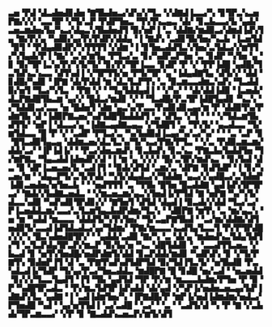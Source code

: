 ▃▅▝▛▟▝▟▃▟▅▟▊▟▅▝▇▜▙▟▅▃▞▟▚▞▞▜▃▝▞▟▇▟▐▃▃▞▚▝▊▜▛▃▚▃▅▛▇▞▞▞▝▃▃▜▛▝▞▜▞▃▛▝▛▟▛▜▅▃▝▜▚▜▚▃▄▃▝▟▞▝▊▃▙▃▃▞▙▝▄▟▞▃▅▃▆▟▅▞▙▞▚▃▞▟▄▃▚▜▙▟▅▟▜▝▉▞▅▛▐▝▃▝▟▟▇▞▆▟▉▃▞▟▆▟▐▟▚▜▄▝▇▞▛▞▄▝▚▟▉▞▄▞▛▞▛▟▛▞▟▟▄▝▐▝▇▟▚▝▃▟▊▜▙▜▅▞▚▃▙▝▐▃▅▜▟▝▉▜▝▝▛▟▄▟▉▟▛▞▚▜▜▜▜▝▞▟▆▝▐▝▊▜▅▃▟▟▜▃▚▜▅▞▃▜▟▃▞▞▆▜▜▞▚▜▄▟▞▛▐▝▇▞▝▃▚▞▆▜▄▝▛▜▃▞▃▝▊▞▚▟▛▃▛▜▅▝▃▝▊▟▛▝▚▜▅▝▄▝▊▝▉▞▜▛▐▃▚▞▛▞▚▜▞▜▞▝▊▞▛▞▜▛▐▃▃▝▊▟▛▝▛▝▞▝▛▛▐▟█▝▄▟█▞▜▃▜▟▚▃▚▃▃▝▟▜▚▟▐▝▞▜▛▜▜▞▅▝▛▜▞▜▛▝▄▝▐▟▄▟▇▜▄▝▟▜▞▞▝▟▟▝▊▟█▞▚▟▊▝▐▛▇▝▟▞▛▟▟▝▆▝▟▃▜▃▛▜▚▝▃▝▉▃▆▃▃▟▆▃▚▟▚▝▜▃▟▟▉▞▅▜▝▜▃▞▚▜▃▝▝▛▇▝▞▝▝▜▄▜▟▟▄▟▐▝▝▞▚▞▝▝▟▞▟▟▐▟▉▝▐▃▅▟▞▟▃▛▇▟█▜▙▃▆▝▄▞▞▝█▟▃▞▆▟▊▝▞▝▝▜▃▟█▞▛▃▜▛▐▟█▜▄▟▊▝▚▃▚▝▞▜▟▟▊▃▞▃▃▝▅▝█▟▅▜▝▟▆▝▄▃▚▞▛▃▃▜▚▟▊▟▊▃▄▞▆▝▛▝▟▟▉▜▚▞▛▟▆▜▙▝▟▝▐▟▉▛▇▃▅▞▚▟▜▟█▜▙▟▟▟▜▝▃▝▟▜▃▝▞▜▝▝▝▝▞▜▟▃▆▜▙▟▜▜▞▝▅▛▐▝▟▃▃▞▄▝▐▟▇▃▄▟▇▃▄▃▝▞▜▟█▜▝▃▝▜▚▜▞▝▄▃▟▃▃▝▜▞▆▜▟▃▃▝█▝▛▝▞▝▃▟▛▝▛▜▃▞▃▝▚▞▙▟▉▟▐▃▄▞▚▞▃▞▚▞▝▝▝▃▝▃▛▝▊▝█▜▃▟▉▜▄▃▄▝▟▟▆▃▅▞▟▃▜▃▚▞▜▞▚▃▞▛▇▞▛▜▃▝▝▞▃▝▛▟▉▃▆▃▆▞▟▟▞▃▞▝▐▛▐▟▐▞▝▝▛▃▞▟▅▃▆▟▚▝▊▃▙▟▚▝▊▃▚▃▝▛▇▃▙▞▙▟▟▜▅▝▜▞▆▛▇▃▝▜▄▃▟▟▐▟▅▟▛▞▟▝▐▝▆▝▄▝▞▞▞▝█▞▃▜▛▞▆▟▚▃▝▝▊▞▙▟▝▟▃▝▉▝▟▛▐▃▅▃▅▞▙▝▃▟▐▜▝▝▉▟▞▟▜▟▝▃▆▞▃▝▟▛▇▝▊▟▜▟▛▝▐▝▊▞▚▃▅▞▆▝▝▟▄▃▛▜▞▃▜▞▛▟▞▝▚▜▞▟▄▟▃▞▞▜▟▟▆▝▄▃▞▞▄▟█▃▞▃▜▟▅▛▐▟▊▃▅▟▅▞▅▜▅▃▙▝▝▝▅▟▜▜▜▝▃▝▜▜▙▝█▜▅▝█▃▟▟▇▝▄▟▐▟▚▜▛▜▛▃▞▝▇▟▞▞▙▟▇▃▅▟▃▝▝▞▆▃▅▃▆▞▄▃▚▜▅▟▐▞▛▜▟▝▇▝▅▛▇▝▚▞▚▜▞▟▃▃▚▟▉▝▚▟▚▟▊▜▛▟▊▞▞▝▇▜▅▜▝▟▜▟▝▟▄▟▐▝▉▃▟▞▞▟▟▝▜▃▞▃▞▛▐▃▅▟▟▃▆▞▃▃▞▃▜▃▆▜▄▃▙▟▛▟▆▞▜▃▚▝▝▟▉▛▇▝▆▜▚▝▃▝▆▞▄▃▚▝▅▝▆▝▚▟▟▝▆▃▃▃▝▟▟▟▜▞▚▜▚▜▅▞▝▜▞▃▄▛▇▜▙▟▝▝▃▞▆▞▟▟▇▞▟▜▅▟▉▜▞▃▃▟▐▟▜▟▃▟▃▞▄▞▜▟▆▞▝▛▇▞▆▃▃▃▚▃▟▜▄▜▃▃▜▝▛▞▛▜▛▟█▞▞▞▚▝█▃▚▟▅▟█▜▛▞▝▝▄▟▟▞▃▟▉▝▇▞▚▝▃▝▟▞▄▝▆▟▅▟▚▃▜▟▄▜▟▜▞▜▝▃▜▃▛▟▄▜▛▃▛▞▆▃▛▝▉▞▙▞▅▝▚▃▝▟█▜▟▟▊▝▃▝▃▃▟▜▜▃▅▃▝▞▙▃▟▝▊▝▅▜▚▜▅▟█▞▅▟▛▟▆▜▞▟▟▝▊▃▛▟▟▞▆▟▊▝▚▟▛▟▚▝▊▝▞▜▞▛▇▜▚▝▉▟▅▛▐▜▝▟▝▃▝▛▇▜▚▟▚▟▜▟▛▜▟▝▉▞▜▟▐▜▃▜▞▝▅▜▙▟▉▝▛▃▚▟▃▟▐▞▜▟▛▝▜▞▄▞▛▃▞▜▅▃▟▟▃▝▆▟█▛▇▝█▝▊▟█▝▅▞▃▟▝▝▅▃▅▟▟▝▊▞▞▞▜▃▃▜▄▟▜▝▐▜▝▜▙▝▄▟▜▟▝▜▛▝▛▞▆▝▆▃▃▃▙▟▆▞▛▜▅▝▛▝▉▝▛▝▚▟█▜▛▃▟▃▝▝▛▞▆▃▜▟▜▛▐▟▚▟▟▝▟▞▄▟▝▞▚▛▐▞▅▟▅▃▅▃▄▞▙▛▐▟▇▟▚▜▃▝▄▟▇▝▐▝▃▟▐▟▆▜▅▞▚▝▐▛▇▟█▞▛▝▆▛▐▞▅▟▐▟▆▟▆▞▅▟▃▞▛▜▅▟█▝▚▟▝▝▄▞▅▜▜▟▐▝▃▞▃▟█▝▝▃▞▝▝▃▝▝▃▟▜▞▟▝▚▝▛▝▇▝▞▃▙▟▞▜▛▃▆▃▃▞▝▞▛▝▊▝▇▃▟▟▚▃▅▃▛▞▆▜▞▟▜